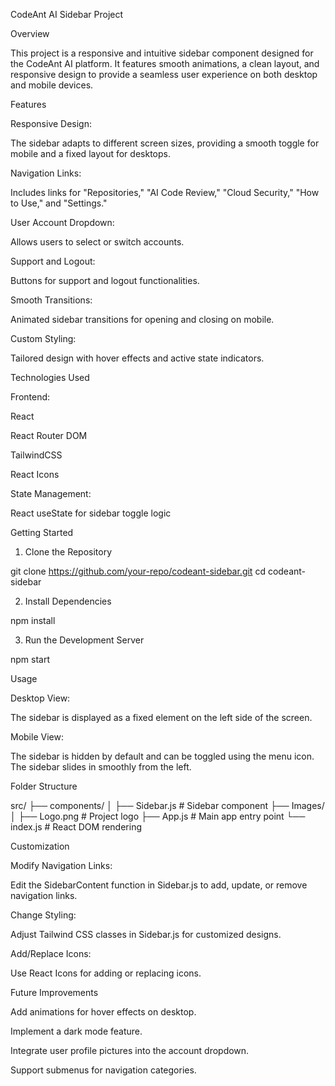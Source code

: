CodeAnt AI Sidebar Project

Overview

This project is a responsive and intuitive sidebar component designed for the CodeAnt AI platform. It features smooth animations, a clean layout, and responsive design to provide a seamless user experience on both desktop and mobile devices.

Features

Responsive Design:

The sidebar adapts to different screen sizes, providing a smooth toggle for mobile and a fixed layout for desktops.

Navigation Links:

Includes links for "Repositories," "AI Code Review," "Cloud Security," "How to Use," and "Settings."

User Account Dropdown:

Allows users to select or switch accounts.

Support and Logout:

Buttons for support and logout functionalities.

Smooth Transitions:

Animated sidebar transitions for opening and closing on mobile.

Custom Styling:

Tailored design with hover effects and active state indicators.

Technologies Used

Frontend:

React

React Router DOM

TailwindCSS

React Icons

State Management:

React useState for sidebar toggle logic

Getting Started

1. Clone the Repository

git clone https://github.com/your-repo/codeant-sidebar.git
cd codeant-sidebar

2. Install Dependencies

npm install

3. Run the Development Server

npm start

Usage

Desktop View:

The sidebar is displayed as a fixed element on the left side of the screen.

Mobile View:

The sidebar is hidden by default and can be toggled using the menu icon. The sidebar slides in smoothly from the left.

Folder Structure

src/
├── components/
│   ├── Sidebar.js       # Sidebar component
├── Images/
│   ├── Logo.png         # Project logo
├── App.js               # Main app entry point
└── index.js             # React DOM rendering

Customization

Modify Navigation Links:

Edit the SidebarContent function in Sidebar.js to add, update, or remove navigation links.

Change Styling:

Adjust Tailwind CSS classes in Sidebar.js for customized designs.

Add/Replace Icons:

Use React Icons for adding or replacing icons.

Future Improvements

Add animations for hover effects on desktop.

Implement a dark mode feature.

Integrate user profile pictures into the account dropdown.

Support submenus for navigation categories.